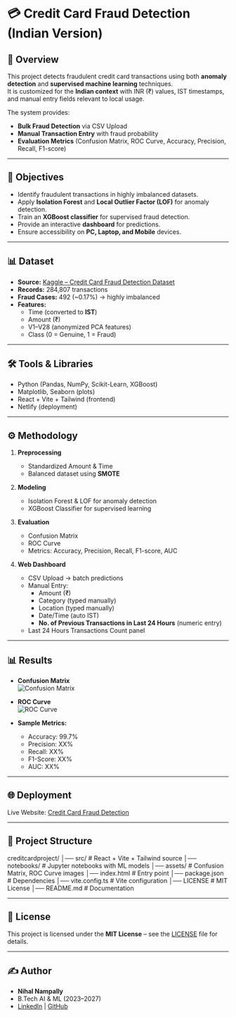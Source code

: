 # 💳 Credit Card Fraud Detection (Indian Version)

## 📖 Overview
This project detects fraudulent credit card transactions using both **anomaly detection** and **supervised machine learning** techniques.  
It is customized for the **Indian context** with INR (₹) values, IST timestamps, and manual entry fields relevant to local usage.  

The system provides:
- **Bulk Fraud Detection** via CSV Upload
- **Manual Transaction Entry** with fraud probability
- **Evaluation Metrics** (Confusion Matrix, ROC Curve, Accuracy, Precision, Recall, F1-score)

---

## 🎯 Objectives
- Identify fraudulent transactions in highly imbalanced datasets.  
- Apply **Isolation Forest** and **Local Outlier Factor (LOF)** for anomaly detection.  
- Train an **XGBoost classifier** for supervised fraud detection.  
- Provide an interactive **dashboard** for predictions.  
- Ensure accessibility on **PC, Laptop, and Mobile** devices.  

---

## 📊 Dataset
- **Source:** [Kaggle – Credit Card Fraud Detection Dataset](https://www.kaggle.com/datasets/mlg-ulb/creditcardfraud)  
- **Records:** 284,807 transactions  
- **Fraud Cases:** 492 (~0.17%) → highly imbalanced  
- **Features:**
  - Time (converted to **IST**)  
  - Amount (₹)  
  - V1–V28 (anonymized PCA features)  
  - Class (0 = Genuine, 1 = Fraud)  

---

## 🛠️ Tools & Libraries
- Python (Pandas, NumPy, Scikit-Learn, XGBoost)  
- Matplotlib, Seaborn (plots)  
- React + Vite + Tailwind (frontend)  
- Netlify (deployment)  

---

## ⚙️ Methodology
1. **Preprocessing**
   - Standardized Amount & Time  
   - Balanced dataset using **SMOTE**  

2. **Modeling**
   - Isolation Forest & LOF for anomaly detection  
   - XGBoost Classifier for supervised learning  

3. **Evaluation**
   - Confusion Matrix  
   - ROC Curve  
   - Metrics: Accuracy, Precision, Recall, F1-score, AUC  

4. **Web Dashboard**
   - CSV Upload → batch predictions  
   - Manual Entry:
     - Amount (₹)  
     - Category (typed manually)  
     - Location (typed manually)  
     - Date/Time (auto IST)  
     - **No. of Previous Transactions in Last 24 Hours** (numeric entry)  
   - Last 24 Hours Transactions Count panel  

---

## 📊 Results
- **Confusion Matrix**  
  ![Confusion Matrix](assets/confusion_matrix.png)  

- **ROC Curve**  
  ![ROC Curve](assets/roc_curve.png)  

- **Sample Metrics:**  
  - Accuracy: 99.7%  
  - Precision: XX%  
  - Recall: XX%  
  - F1-Score: XX%  
  - AUC: XX%  

---

## 🌐 Deployment
Live Website: [Credit Card Fraud Detection](https://credit-card-fraud.netlify.app/)  

---

## 📂 Project Structure
creditcardproject/
│── src/ # React + Vite + Tailwind source
│── notebooks/ # Jupyter notebooks with ML models
│── assets/ # Confusion Matrix, ROC Curve images
│── index.html # Entry point
│── package.json # Dependencies
│── vite.config.ts # Vite configuration
│── LICENSE # MIT License
│── README.md # Documentation

---

## 📄 License
This project is licensed under the **MIT License** – see the [LICENSE](LICENSE) file for details.  

---

## ✍️ Author
- **Nihal Nampally**  
- B.Tech AI & ML (2023–2027)  
- [LinkedIn](https://www.linkedin.com/in/nihal-nampally/) | [GitHub](https://github.com/NampllayNihal)  
